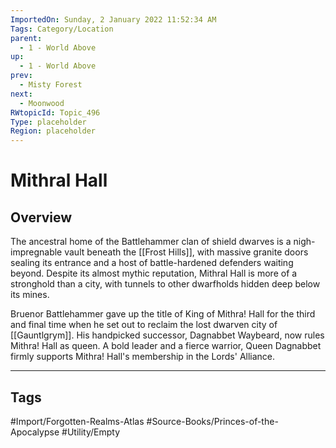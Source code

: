 ```yaml
---
ImportedOn: Sunday, 2 January 2022 11:52:34 AM
Tags: Category/Location
parent:
  - 1 - World Above
up:
  - 1 - World Above
prev:
  - Misty Forest
next:
  - Moonwood
RWtopicId: Topic_496
Type: placeholder
Region: placeholder
---
```

# Mithral Hall
## Overview
The ancestral home of the Battlehammer clan of shield dwarves is a nigh-impregnable vault beneath the [[Frost Hills]], with massive granite doors sealing its entrance and a host of battle-hardened defenders waiting beyond. Despite its almost mythic reputation, Mithral Hall is more of a stronghold than a city, with tunnels to other dwarfholds hidden deep below its mines.

Bruenor Battlehammer gave up the title of King of Mithra! Hall for the third and final time when he set out to reclaim the lost dwarven city of [[Gauntlgrym]]. His handpicked successor, Dagnabbet Waybeard, now rules Mithra! Hall as queen. A bold leader and a fierce warrior, Queen Dagnabbet firmly supports Mithra! Hall's membership in the Lords' Alliance.


---
## Tags
#Import/Forgotten-Realms-Atlas #Source-Books/Princes-of-the-Apocalypse #Utility/Empty

